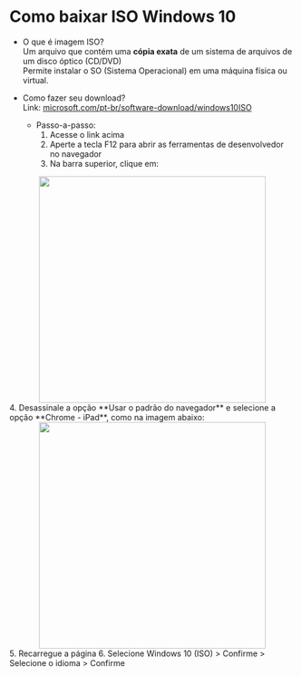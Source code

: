 # Como baixar ISO Windows 10

- O que é imagem ISO?<br>
  Um arquivo que contém uma **cópia exata** de um sistema de arquivos de um disco óptico (CD/DVD)<br>
  Permite instalar o SO (Sistema Operacional) em uma máquina física ou virtual.
  
- Como fazer seu download?<br>
Link: [microsoft.com/pt-br/software-download/windows10ISO](https://www.microsoft.com/pt-br/software-download/windows10ISO)<br>
  - Passo-a-passo:
    1. Acesse o link acima<br>
    2. Aperte a tecla F12 para abrir as ferramentas de desenvolvedor no navegador
    3. Na barra superior, clique em:
<img src="https://github.com/user-attachments/assets/f7d67291-89e3-4b24-abc5-ab6e062a8599" width="400" style="display: block; margin: auto;">
    4. Desassinale a opção **Usar o padrão do navegador** e selecione a opção **Chrome - iPad**, como na imagem abaixo:
<img src="https://github.com/user-attachments/assets/c53c5b44-3ce5-433f-9df7-66160c6a15fb" width="400" style="display: block; margin: auto;">
    5. Recarregue a página
    6. Selecione Windows 10 (ISO) > Confirme > Selecione o idioma > Confirme





    
